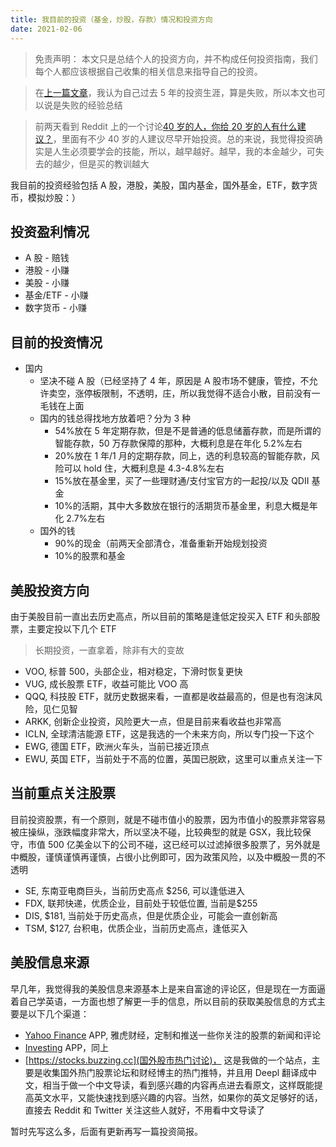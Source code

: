 ```yaml
---
title: 我目前的投资（基金，炒股，存款）情况和投资方向
date: 2021-02-06
---
```


> 免责声明： 本文只是总结个人的投资方向，并不构成任何投资指南，我们每个人都应该根据自己收集的相关信息来指导自己的投资。

> 在[上一篇文章](https://blog.owenyoung.com/zh/posts/start-investing-again/)，我认为自己过去 5 年的投资生涯，算是失败，所以本文也可以说是失败的经验总结

> 前两天看到 Reddit 上的一个讨论[40 岁的人，你给 20 岁的人有什么建议？](https://www.reddit.com/r/AskReddit/comments/l92amj/people_who_are_40_what_is_your_advice_to_people/)，里面有不少 40 岁的人建议尽早开始投资。总的来说，我觉得投资确实是人生必须要学会的技能，所以，越早越好。越早，我的本金越少，可失去的越少，但是买的教训越大

我目前的投资经验包括 A 股，港股，美股，国内基金，国外基金，ETF，数字货币，模拟炒股：）

## 投资盈利情况

- A 股 - 赔钱
- 港股 - 小赚
- 美股 - 小赚
- 基金/ETF - 小赚
- 数字货币 - 小赚

## 目前的投资情况

- 国内
  - 坚决不碰 A 股（已经坚持了 4 年，原因是 A 股市场不健康，管控，不允许卖空，涨停板限制，不透明，庄，所以我觉得不适合小散，目前没有一毛钱在上面
  - 国内的钱总得找地方放着吧？分为 3 种
    - 54%放在 5 年定期存款，但是不是普通的低息储蓄存款，而是所谓的智能存款，50 万存款保障的那种，大概利息是在年化 5.2%左右
    - 20%放在 1 年/1 月的定期存款，同上，选的利息较高的智能存款，风险可以 hold 住，大概利息是 4.3-4.8%左右
    - 15%放在基金里，买了一些理财通/支付宝官方的一起投/以及 QDII 基金
    - 10%的活期，其中大多数放在银行的活期货币基金里，利息大概是年化 2.7%左右
  - 国外的钱
    - 90%的现金（前两天全部清仓，准备重新开始规划投资
    - 10%的股票和基金

## 美股投资方向

由于美股目前一直出去历史高点，所以目前的策略是逢低定投买入 ETF 和头部股票，主要定投以下几个 ETF

> 长期投资，一直拿着，除非有大的变故

- VOO, 标普 500，头部企业，相对稳定，下滑时恢复更快
- VUG, 成长股票 ETF，收益可能比 VOO 高
- QQQ, 科技股 ETF，就历史数据来看，一直都是收益最高的，但是也有泡沫风险，见仁见智
- ARKK, 创新企业投资，风险更大一点，但是目前来看收益也非常高
- ICLN, 全球清洁能源 ETF，这是我选的一个未来方向，所以专门投一下这个
- EWG, 德国 ETF，欧洲火车头，当前已接近顶点
- EWU, 英国 ETF，当前处于不高的位置，英国已脱欧，这里可以重点关注一下

## 当前重点关注股票

目前投资股票，有一个原则，就是不碰市值小的股票，因为市值小的股票非常容易被庄操纵，涨跌幅度非常大，所以坚决不碰，比较典型的就是 GSX，我比较保守，市值 500 亿美金以下的公司不碰，这已经可以过滤掉很多股票了，另外就是中概股，谨慎谨慎再谨慎，占很小比例即可，因为政策风险，以及中概股一贯的不透明

- SE, 东南亚电商巨头，当前历史高点 $256, 可以逢低进入
- FDX, 联邦快递，优质企业，目前处于较低位置, 当前是$255
- DIS, $181, 当前处于历史高点，但是优质企业，可能会一直创新高
- TSM, $127, 台积电，优质企业，当前历史高点，逢低买入

## 美股信息来源

早几年，我觉得我的美股信息来源基本上是来自富途的评论区，但是现在一方面逼着自己学英语，一方面也想了解更一手的信息，所以目前的获取美股信息的方式主要是以下几个渠道：

- [Yahoo Finance](https://finance.yahoo.com/) APP, 雅虎财经，定制和推送一些你关注的股票的新闻和评论
- [Investing](https://www.investing.com/) APP，同上
- [https://stocks.buzzing.cc](国外股市热门讨论)， 这是我做的一个站点，主要是收集国外热门股票论坛和财经博主的热门推特，并且用 Deepl 翻译成中文，相当于做一个中文导读，看到感兴趣的内容再点进去看原文，这样既能提高英文水平，又能快速找到感兴趣的内容。当然，如果你的英文足够好的话，直接去 Reddit 和 Twitter 关注这些人就好，不用看中文导读了

暂时先写这么多，后面有更新再写一篇投资简报。
